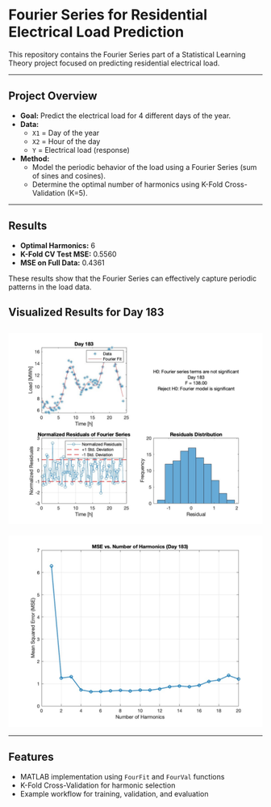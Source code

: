 # Fourier Series for Residential Electrical Load Prediction

This repository contains the Fourier Series part of a Statistical Learning Theory project focused on predicting residential electrical load.  

---

## Project Overview
- **Goal:** Predict the electrical load for 4 different days of the year.
- **Data:**
  - `X1` = Day of the year
  - `X2` = Hour of the day
  - `Y` = Electrical load (response)
- **Method:**
  - Model the periodic behavior of the load using a Fourier Series (sum of sines and cosines).
  - Determine the optimal number of harmonics using K-Fold Cross-Validation (K=5).
 
---

## Results
- **Optimal Harmonics:** 6  
- **K-Fold CV Test MSE:** 0.5560  
- **MSE on Full Data:** 0.4361  

These results show that the Fourier Series can effectively capture periodic patterns in the load data.

## Visualized Results for Day 183
![](samples/results.jpg)
---
![](samples/graph.jpg)

---

## Features
- MATLAB implementation using `FourFit` and `FourVal` functions
- K-Fold Cross-Validation for harmonic selection
- Example workflow for training, validation, and evaluation
